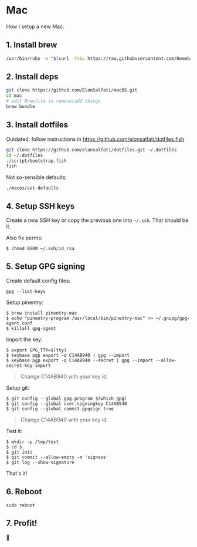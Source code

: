 # Mac

How I setup a new Mac.

## 1. Install brew

```sh
/usr/bin/ruby -e "$(curl -fsSL https://raw.githubusercontent.com/Homebrew/install/master/install)"
```

## 2. Install deps

```sh
git clone https://github.com/ElonSalfati/macOS.git
cd mac
# edit Brewfile to remove/add things
brew bundle
```

## 3. Install dotfiles

Outdated: follow instructions in https://github.com/elonsalfati/dotfiles.fish

```sh
git clone https://github.com/elonsalfati/dotfiles.git ~/.dotfiles
cd ~/.dotfiles
./script/bootstrap.fish
fish
```

Not so-sensible defaults:

```console
./macos/set-defaults
```

## 4. Setup SSH keys

Create a new SSH key or copy the previous one into `~/.ssh`. That should be
it.

Also fix perms:

```console
$ chmod 0600 ~/.ssh/id_rsa
```

## 5. Setup GPG signing

Create default config files:

```console
gpg --list-keys
```

Setup pinentry:

```console
$ brew install pinentry-mac
$ echo "pinentry-program /usr/local/bin/pinentry-mac" >> ~/.gnupg/gpg-agent.conf
$ killall gpg-agent
```

Import the key:

```console
$ export GPG_TTY=$(tty)
$ keybase pgp export -q C14AB940 | gpg --import
$ keybase pgp export -q C14AB940 --secret | gpg --import --allow-secret-key-import
```

> Change C14AB940 with your key id.

Setup git:

```console
$ git config --global gpg.program $(which gpg)
$ git config --global user.signingkey C14AB940
$ git config --global commit.gpgsign true
```

> Change C14AB940 with your key id.

Test it:

```console
$ mkdir -p /tmp/test
$ cd $_
$ git init
$ git commit --allow-empty -m 'signsss'
$ git log --show-signature
```

That's it!


## 6. Reboot

```console
sudo reboot
```

## 7. Profit!

:beers:
